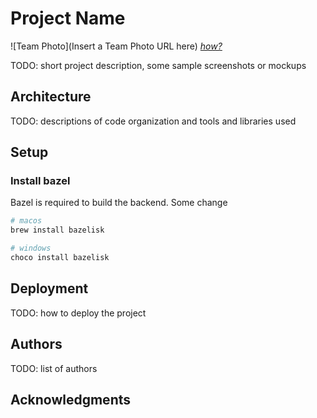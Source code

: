 # Project Name

![Team Photo](Insert a Team Photo URL here)
[*how?*](https://help.github.com/articles/about-readmes/#relative-links-and-image-paths-in-readme-files)

TODO: short project description, some sample screenshots or mockups

## Architecture

TODO:  descriptions of code organization and tools and libraries used

## Setup
### Install bazel
Bazel is required to build the backend. Some change
```bash
# macos
brew install bazelisk

# windows
choco install bazelisk
```

## Deployment

TODO: how to deploy the project

## Authors

TODO: list of authors

## Acknowledgments
